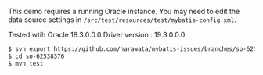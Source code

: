 This demo requires a running Oracle instance.
You may need to edit the data source settings in `/src/test/resources/test/mybatis-config.xml`.

Tested wtih Oracle 18.3.0.0.0
Driver version : 19.3.0.0.0

```sh
$ svn export https://github.com/harawata/mybatis-issues/branches/so-62538376/so-62538376
$ cd so-62538376
$ mvn test
```
